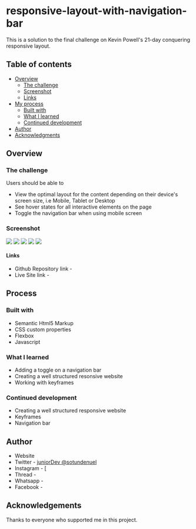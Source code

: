 # responsive-layout-with-navigation-bar
This is a solution to the final challenge on Kevin Powell's 21-day conquering responsive layout. 

## Table of contents
- [Overview](#overview)
  - [The challenge](#the-challenge)
  - [Screenshot](#screenshot)
  - [Links](#links)
- [My process](#my-process)
  - [Built with](#built-with)
  - [What I learned](#what-i-learned)
  - [Continued development](#continued-development)
- [Author](#author)
- [Acknowledgments](#acknowledgments)

## Overview

### The challenge
Users should be able to 
- View the optimal layout for the content depending on their device's screen size, i.e Mobile, Tablet or Desktop
- See hover states for all interactive elements on the page
- Toggle the navigation bar when using mobile screen

### Screenshot

![](./images/screenshots/mobile.png)
![](./images/screenshots/mobile-with-nav.png)
![](./images/screenshots/tablet.png)
![](./images/screenshots/desktop.png)
![](./images/screenshots/desktop-screen.png)

#### Links
- Github Repository link -
- Live Site link -

## Process

### Built with
- Semantic Html5 Markup
- CSS custom properties
- Flexbox
- Javascript

### What I learned
- Adding a toggle on a navigation bar
- Creating a well structured resonsive website
- Working with keyframes

### Continued development
- Creating a well structured responsive website
- Keyframes
- Navigation bar


## Author
- Website
- Twitter - [juniorDev @sotundenuel](https://www.twitter.com/@sotundenuel)
- Instagram - [
- Thread -
- Whatsapp -
- Facebook -

## Acknowledgements
Thanks to everyone who supported me in this project.

